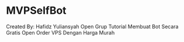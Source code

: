 # MVPSelfBot

Created By: Hafidz Yuliansyah
Open Grup Tutorial Membuat Bot Secara Gratis
Open Order VPS Dengan Harga Murah
